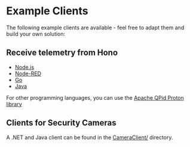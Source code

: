 # Example Clients

The following example clients are available - feel free to adapt them and build your own solution:

## Receive telemetry from Hono

* [Node.js](Hono-Node.js/)
* [Node-RED](Hono-Node-RED)
* [Go](Hono-Golang)
* [Java](Hono-Java#consumer)

For other programming languages, you can use the [Apache QPid Proton library](http://qpid.apache.org/proton/)

## Clients for Security Cameras

A .NET and Java client can be found in the [CameraClient/](CameraClient/) directory.





